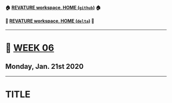 #### :house: [REVATURE workspace, HOME (`github`)](https://github.com/joedonline/REVATURE__workspace)  :house:
#### :house_with_garden: [REVATURE workspace, HOME (`delta`)](https://github.com/deltachannel/REVATURE__workspace) :house_with_garden:
---
# :calendar: [WEEK 06](https://github.com/joedonline/REVATURE__workspace/tree/master/WEEK__06)
## Monday, Jan. 21st 2020

---
# TITLE
